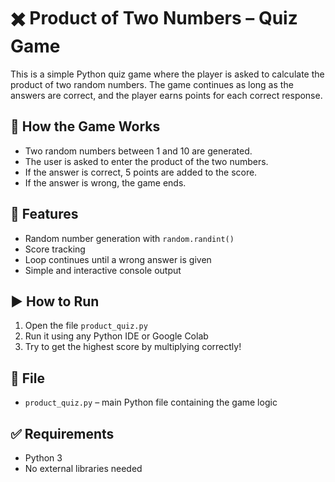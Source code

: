 # ✖️ Product of Two Numbers – Quiz Game

This is a simple Python quiz game where the player is asked to calculate the product of two random numbers. The game continues as long as the answers are correct, and the player earns points for each correct response.

## 🧠 How the Game Works
- Two random numbers between 1 and 10 are generated.
- The user is asked to enter the product of the two numbers.
- If the answer is correct, 5 points are added to the score.
- If the answer is wrong, the game ends.

## 🎯 Features
- Random number generation with `random.randint()`
- Score tracking
- Loop continues until a wrong answer is given
- Simple and interactive console output

## ▶️ How to Run
1. Open the file `product_quiz.py`
2. Run it using any Python IDE or Google Colab
3. Try to get the highest score by multiplying correctly!

## 📁 File
- `product_quiz.py` – main Python file containing the game logic

## ✅ Requirements
- Python 3
- No external libraries needed
